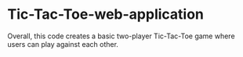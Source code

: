 # Tic-Tac-Toe-web-application
Overall, this code creates a basic two-player Tic-Tac-Toe game where users can play against each other. 
